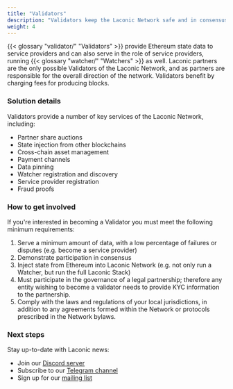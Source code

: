```yaml
---
title: "Validators"
description: "Validators keep the Laconic Network safe and in consensus."
weight: 4
---
```


{{< glossary "validator/" "Validators" >}} provide Ethereum state data to service providers and can also serve in the role of service providers, running {{< glossary "watcher/" "Watchers" >}} as well. Laconic partners are the only possible Validators of the Laconic Network, and as partners are responsible for the overall direction of the network. Validators benefit by charging fees for producing blocks.

### Solution details

Validators provide a number of key services of the Laconic Network, including:

- Partner share auctions
- State injection from other blockchains
- Cross-chain asset management
- Payment channels
- Data pinning
- Watcher registration and discovery
- Service provider registration
- Fraud proofs

### How to get involved

If you're interested in becoming a Validator you must meet the following minimum requirements:

1. Serve a minimum amount of data, with a low percentage of failures or disputes (e.g. become a service provider)
2. Demonstrate participation in consensus
3. Inject state from Ethereum into Laconic Network (e.g. not only run a Watcher, but run the full Laconic Stack)
4. Must participate in the governance of a legal partnership; therefore any entity wishing to become a validator needs to provide KYC information to the partnership.
5. Comply with the laws and regulations of your local jurisdictions, in addition to any agreements formed within the Network or protocols prescribed in the Network bylaws.

### Next steps

Stay up-to-date with Laconic news:

- Join our [Discord server](https://discord.com/invite/ukhbBemyxY)
- Subscribe to our [Telegram channel](https://t.me/laconicnetwork)
- Sign up for our [mailing list](https://www.laconic.com/)
